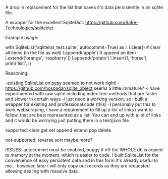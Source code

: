 A drop in replacement for the list that saves it's data persistently in an sqlite file.

A wrapper for the excellent SqliteDict:
https://github.com/RaRe-Technologies/sqlitedict


Example usage:

with SqliteList('sqlitelist_test.sqlite', autocommit=True) as l:
    l.clear()  # clear all items (in the file as well)
    l.append('apple')  # append an item
    l.extend(['orange', 'raspberry'])
    l.append('potato')
    l.insert(1, 'horse')
    print('list:', l)


Reasoning:

-existing SqliteList on pypy seemed to not work right!
-https://github.com/hospadar/sqlite_object seems a little immature?
-i have experimented with raw sqlite including index free methods that are faster and slower in certain ways
-i just need a working version, so i built a wrapper for existing and professional code (this)
-I personally put this to work webscraping, i have a requirement to fill up a list of links i want to follow, that are best represented as a list. You can end up with a lot of links and it would be worrying just putting them in a text/json file.


supported:
clear
get
set
append
extend
pop
delete

not-supported:
reverse
sort
maybe more? 


ISSUES:
autocommit must be enabled, buggy if off
the WHOLE db is copied to memory at the moment, which is easier to code. I built SqliteList for the convenience of easy persistent data and in this form it's already useful to me... however, later i will only copy out records as they are requested allowing dealing with massive data.
